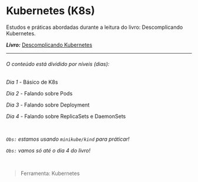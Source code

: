 # Kubernetes (K8s)

Estudos e práticas abordadas durante a leitura do livro: Descomplicando Kubernetes.

***Livro:*** [Descomplicando Kubernetes](https://livro.descomplicandokubernetes.com.br/pt/)

---

###### O conteúdo está dividido por níveis (dias):

*Dia 1* - Básico de K8s

*Dia 2* - Falando sobre Pods

*Dia 3* - Falando sobre Deployment

*Dia 4* - Falando sobre ReplicaSets e DaemonSets

<br>

*`Obs:` estamos usando `minikube/kind` para práticar!*

*`Obs:` vamos só até o dia 4 do livro!*

<br>

> Ferramenta: Kubernetes
